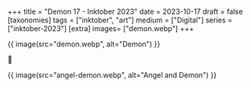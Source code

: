 +++
title = "Demon 17 - Inktober 2023"
date = 2023-10-17
draft =  false
[taxonomies]
tags = ["inktober", "art"]
medium = ["Digital"]
series = ["inktober-2023"]
[extra]
images= ["demon.webp"]
+++

{{ image(src="demon.webp", alt="Demon") }}

💚

{{ image(src="angel-demon.webp", alt="Angel and Demon") }}
